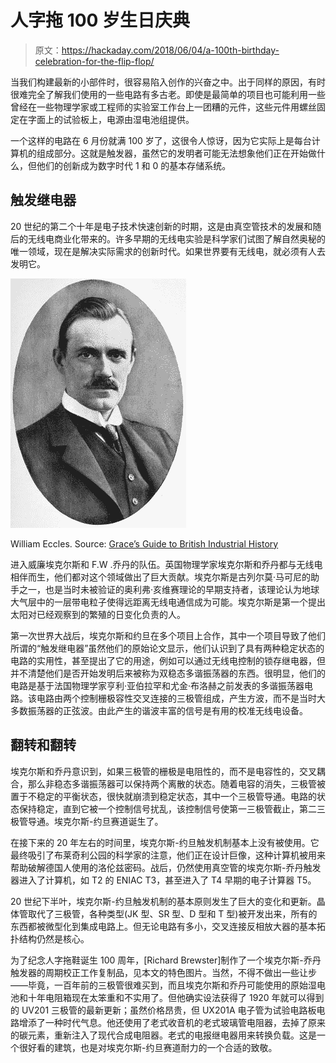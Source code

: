 # 人字拖 100 岁生日庆典

> 原文：<https://hackaday.com/2018/06/04/a-100th-birthday-celebration-for-the-flip-flop/>

当我们构建最新的小部件时，很容易陷入创作的兴奋之中。出于同样的原因，有时很难完全了解我们使用的一些电路有多古老。即使是最简单的项目也可能利用一些曾经在一些物理学家或工程师的实验室工作台上一团糟的元件，这些元件用螺丝固定在字面上的试验板上，电源由湿电池组提供。

一个这样的电路在 6 月份就满 100 岁了，这很令人惊讶，因为它实际上是每台计算机的组成部分。这就是触发器，虽然它的发明者可能无法想象他们正在开始做什么，但他们的创新成为数字时代 1 和 0 的基本存储系统。

## 触发继电器

20 世纪的第二个十年是电子技术快速创新的时期，这是由真空管技术的发展和随后的无线电商业化带来的。许多早期的无线电实验是科学家们试图了解自然奥秘的唯一领域，现在是解决实际需求的创新时代。如果世界要有无线电，就必须有人去发明它。

[![](img/093bb09f2cce21dc69f95d11e53d1260.png)](https://hackaday.com/wp-content/uploads/2018/06/im1917ybwt-eccles-e1528086217501.jpg)

William Eccles. Source: [Grace’s Guide to British Industrial History](https://www.gracesguide.co.uk/William_Henry_Eccles)

进入威廉埃克尔斯和 F.W .乔丹的队伍。英国物理学家埃克尔斯和乔丹都与无线电相伴而生，他们都对这个领域做出了巨大贡献。埃克尔斯是古列尔莫·马可尼的助手之一，也是当时未被验证的奥利弗·亥维赛理论的早期支持者，该理论认为地球大气层中的一层带电粒子使得远距离无线电通信成为可能。埃克尔斯是第一个提出太阳对已经观察到的繁殖的日变化负责的人。

第一次世界大战后，埃克尔斯和约旦在多个项目上合作，其中一个项目导致了他们所谓的“触发继电器”虽然他们的原始论文显示，他们认识到了具有两种稳定状态的电路的实用性，甚至提出了它的用途，例如可以通过无线电控制的锁存继电器，但并不清楚他们是否开始发明后来被称为双稳态多谐振荡器的东西。很明显，他们的电路是基于法国物理学家亨利·亚伯拉罕和尤金·布洛赫之前发表的多谐振荡器电路。该电路由两个控制栅极容性交叉连接的三极管组成，产生方波，而不是当时大多数振荡器的正弦波。由此产生的谐波丰富的信号是有用的校准无线电设备。

## 翻转和翻转

埃克尔斯和乔丹意识到，如果三极管的栅极是电阻性的，而不是电容性的，交叉耦合，那么非稳态多谐振荡器可以保持两个离散的状态。随着电容的消失，三极管被置于不稳定的平衡状态，很快就崩溃到稳定状态，其中一个三极管导通。电路的状态保持稳定，直到它被一个控制信号扰乱，该控制信号使第一三极管截止，第二三极管导通。埃克尔斯-约旦赛道诞生了。

在接下来的 20 年左右的时间里，埃克尔斯-约旦触发机制基本上没有被使用。它最终吸引了布莱奇利公园的科学家的注意，他们正在设计巨像，这种计算机被用来帮助破解德国人使用的洛伦兹密码。战后，仍然使用真空管的埃克尔斯-乔丹触发器进入了计算机，如 T2 的 ENIAC T3，甚至进入了 T4 早期的电子计算器 T5。

20 世纪下半叶，埃克尔斯-约旦触发机制的基本原则发生了巨大的变化和更新。晶体管取代了三极管，各种类型(JK 型、SR 型、D 型和 T 型)被开发出来，所有的东西都被微型化到集成电路上。但无论电路有多小，交叉连接反相放大器的基本拓扑结构仍然是核心。

为了纪念人字拖鞋诞生 100 周年，[Richard Brewster]制作了一个埃克尔斯-乔丹触发器的周期校正工作复制品，见本文的特色图片。当然，不得不做出一些让步——毕竟，一百年前的三极管很难买到，而且埃克尔斯和乔丹可能使用的原始湿电池和十年电阻箱现在太笨重和不实用了。但他确实设法获得了 1920 年就可以得到的 UV201 三极管的最新更新；虽然价格昂贵，但 UX201A 电子管为试验电路板电路增添了一种时代气息。他还使用了老式收音机的老式玻璃管电阻器，去掉了原来的碳元素，重新注入了现代合成电阻器。老式的电报继电器用来转换负载。这是一个很好看的建筑，也是对埃克尔斯-约旦赛道耐力的一个合适的致敬。